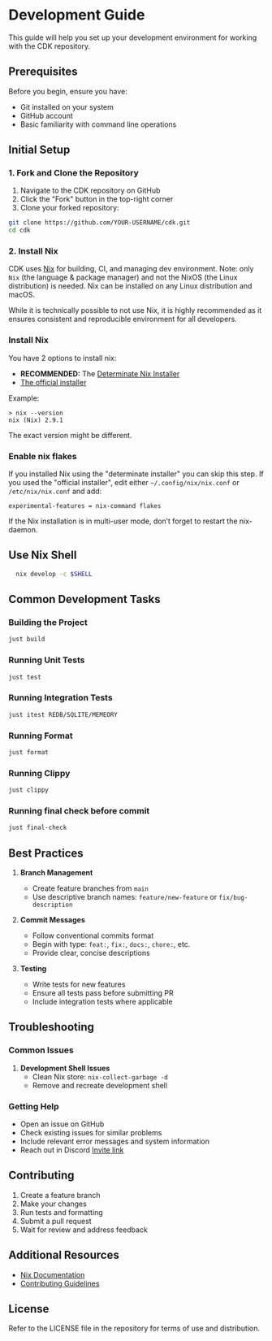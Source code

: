 # Development Guide

This guide will help you set up your development environment for working with the CDK repository.

## Prerequisites

Before you begin, ensure you have:
- Git installed on your system
- GitHub account
- Basic familiarity with command line operations

## Initial Setup

### 1. Fork and Clone the Repository

1. Navigate to the CDK repository on GitHub
2. Click the "Fork" button in the top-right corner
3. Clone your forked repository:
```bash
git clone https://github.com/YOUR-USERNAME/cdk.git
cd cdk
```

### 2. Install Nix

<!-- 
MIT License

Copyright (c) 2021 elsirion
https://github.com/fedimint/fedimint/blob/master/docs/dev-env.md
-->

CDK uses [Nix](https://nixos.org/explore.html) for building, CI, and managing dev environment.
Note: only `Nix` (the language & package manager) and not the NixOS (the Linux distribution) is needed.
Nix can be installed on any Linux distribution and macOS.

While it is technically possible to not use Nix, it is highly recommended as
it ensures consistent and reproducible environment for all developers.

### Install Nix

You have 2 options to install nix:

* **RECOMMENDED:** The [Determinate Nix Installer](https://github.com/DeterminateSystems/nix-installer)
* [The official installer](https://nixos.org/download.html)

Example:

```
> nix --version
nix (Nix) 2.9.1
```

The exact version might be different.

### Enable nix flakes

If you installed Nix using the "determinate installer" you can skip this step. If you used the "official installer", edit either `~/.config/nix/nix.conf` or `/etc/nix/nix.conf` and add:

```
experimental-features = nix-command flakes
```

If the Nix installation is in multi-user mode, don’t forget to restart the nix-daemon.

## Use Nix Shell

```sh
  nix develop -c $SHELL  
```

## Common Development Tasks

### Building the Project
```sh
just build
```

### Running Unit Tests
```bash
just test
```

### Running Integration Tests
```bash
just itest REDB/SQLITE/MEMEORY
```

### Running Format
```bash
just format
```


### Running Clippy
```bash
just clippy
```

### Running final check before commit
```sh
just final-check
```


## Best Practices

1. **Branch Management**
   - Create feature branches from `main`
   - Use descriptive branch names: `feature/new-feature` or `fix/bug-description`

2. **Commit Messages**
   - Follow conventional commits format
   - Begin with type: `feat:`, `fix:`, `docs:`, `chore:`, etc.
   - Provide clear, concise descriptions

3. **Testing**
   - Write tests for new features
   - Ensure all tests pass before submitting PR
   - Include integration tests where applicable

## Troubleshooting

### Common Issues

1. **Development Shell Issues**
   - Clean Nix store: `nix-collect-garbage -d`
   - Remove and recreate development shell

### Getting Help

- Open an issue on GitHub
- Check existing issues for similar problems
- Include relevant error messages and system information
- Reach out in Discord [Invite link](https://discord.gg/tUxMKd5YjN)

## Contributing

1. Create a feature branch
2. Make your changes
3. Run tests and formatting
4. Submit a pull request
5. Wait for review and address feedback

## Additional Resources

- [Nix Documentation](https://nixos.org/manual/nix/stable/)
- [Contributing Guidelines](CONTRIBUTING.md)

## License

Refer to the LICENSE file in the repository for terms of use and distribution.
